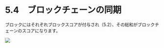 # 5.4　ブロックチェーンの同期

ブロックにはそれぞれブロックスコアが付与され（5.2）、その総和がブロックチェーンのスコアになります。

![](https://s3-ap-northeast-1.amazonaws.com/nem-social/blog/0/9000/9200/9265/1545352943%E3%82%B9%E3%82%AF%E3%83%AA%E3%83%BC%E3%83%B3%E3%82%B7%E3%83%A7%E3%83%83%E3%83%88%202018-12-21%209.41.42.png)

